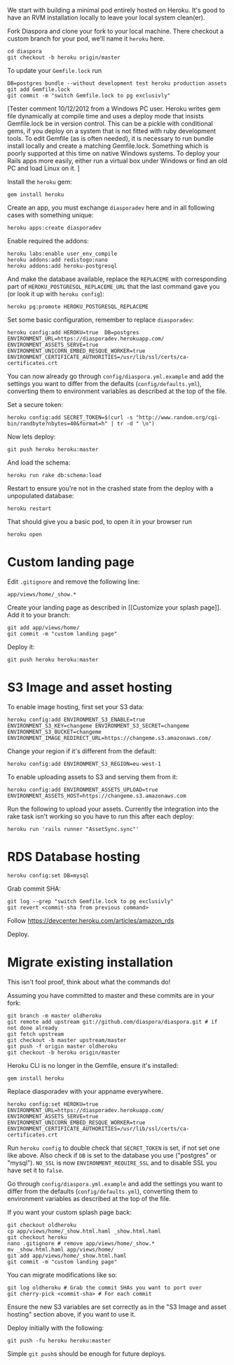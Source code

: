 We start with building a minimal pod entirely hosted on Heroku.
It's good to have an RVM installation locally to leave your local system clean(er).
 
Fork Diaspora and clone your fork to your local machine.
There checkout a custom branch for your pod, we'll name it  `heroku` here.
 
    cd diaspora
    git checkout -b heroku origin/master 

To update your `Gemfile.lock` run

    DB=postgres bundle --without development test heroku production assets
    git add Gemfile.lock
    git commit -m "switch Gemfile.lock to pg exclusivly"
[Tester comment 10/12/2012 from a Windows PC user. Heroku writes gem file dynamically at compile time and uses a deploy mode that insists Gemfile.lock be in version control. This can be a pickle with conditional gems, if you deploy on a system that is not fitted with ruby development tools. To edit Gemfile (as is often needed), it is necessary to run bundle install locally and create a matching Gemfile.lock. Something which is poorly supported at this time on native Windows systems.  To deploy your Rails apps more easily, either run a virtual box under Windows or find an old PC and load Linux on it. ]

Install the `heroku` gem:

    gem install heroku


Create an app, you must exchange `diasporadev` here and in all following cases with something unique:

    heroku apps:create diasporadev

Enable required the addons:

    heroku labs:enable user_env_compile
    heroku addons:add redistogo:nano
    heroku addons:add heroku-postgresql

And make the database available, replace the `REPLACEME` with corresponding part of `HEROKU_POSTGRESQL_REPLACEME_URL` that the last command gave you (or look it up with `heroku config`):

    heroku pg:promote HEROKU_POSTGRESQL_REPLACEME

Set some basic configuration, remember to replace `diasporadev`:

    heroku config:add HEROKU=true  DB=postgres ENVIRONMENT_URL=https://diasporadev.herokuapp.com/ ENVIRONMENT_ASSETS_SERVE=true ENVIRONMENT_UNICORN_EMBED_RESQUE_WORKER=true  ENVIRONMENT_CERTIFICATE_AUTHORITIES=/usr/lib/ssl/certs/ca-certificates.crt

You can now already go through `config/diaspora.yml.example` and add the settings you want to differ from the defaults (`config/defaults.yml`), converting them to environment variables as described at the top of the file.

Set a secure token:

    heroku config:add SECRET_TOKEN=$(curl -s "http://www.random.org/cgi-bin/randbyte?nbytes=40&format=h" | tr -d " \n")

Now lets deploy:

    git push heroku heroku:master

And load the schema:

    heroku run rake db:schema:load


Restart to ensure you're not in the crashed state from the deploy with a unpopulated database:

    heroku restart

That should give you a basic pod, to open it in your browser run

    heroku open

# Custom landing page

Edit `.gitignore` and remove the following line:

    app/views/home/_show.*

Create your landing page as described in [[Customize your splash page]]. Add it to your branch:

    git add app/views/home/
    git commit -m "custom landing page"

Deploy it:

    git push heroku heroku:master

# S3 Image and asset hosting

To enable image hosting, first set your S3 data:

    heroku config:add ENVIRONMENT_S3_ENABLE=true ENVIRONMENT_S3_KEY=changeme ENVIRONMENT_S3_SECRET=changeme ENVIRONMENT_S3_BUCKET=changeme ENVIRONMENT_IMAGE_REDIRECT_URL=https://changeme.s3.amazonaws.com/

Change your region if it's different from the default:

    heroku config:add ENVIRONMENT_S3_REGION=eu-west-1

To enable uploading assets to S3 and serving them from it:

    heroku config:add ENVIRONMENT_ASSETS_UPLOAD=true ENVIRONMENT_ASSETS_HOST=https://changeme.s3.amazonaws.com

Run the following to upload your assets. Currently the integration into the rake task isn't working so you have to run this after each deploy:

    heroku run 'rails runner "AssetSync.sync"'

# RDS Database hosting

    heroku config:set DB=mysql

Grab commit SHA:

    git log --grep "switch Gemfile.lock to pg exclusivly" 
    git revert <commit-sha from previous command>

Follow <https://devcenter.heroku.com/articles/amazon_rds>

Deploy.


# Migrate existing installation

This isn't fool proof, think about what the commands do!

Assuming you have committed to master and these commits are in your fork:

    git branch -m master oldheroku
    git remote add upstream git://github.com/diaspora/diaspora.git # if not done already
    git fetch upstream
    git checkout -b master upstream/master
    git push -f origin master oldheroku
    git checkout -b heroku origin/master

Heroku CLI is no longer in the Gemfile, ensure it's installed:

    gem install heroku

Replace diasporadev with your appname everywhere.

    heroku config:set HEROKU=true  ENVIRONMENT_URL=https://diasporadev.herokuapp.com/ ENVIRONMENT_ASSETS_SERVE=true ENVIRONMENT_UNICORN_EMBED_RESQUE_WORKER=true  ENVIRONMENT_CERTIFICATE_AUTHORITIES=/usr/lib/ssl/certs/ca-certificates.crt

Run `heroku config` to double check that `SECRET_TOKEN` is set, if not set one like above. Also check if `DB` is set to the database you use ("postgres" or "mysql"). `NO_SSL` is now `ENVIRONMENT_REQUIRE_SSL` and to disable SSL you have set it to `false`.

Go through `config/diaspora.yml.example` and add the settings you want to differ from the defaults (`config/defaults.yml`), converting them to environment variables as described at the top of the file.

If you want your custom splash page back:

    git checkout oldheroku
    cp app/views/home/_show.html.haml _show.html.haml
    git checkout heroku
    nano .gitignore # remove app/views/home/_show.*
    mv _show.html.haml app/views/home/
    git add app/views/home/_show.html.haml
    git commit -m "custom landing page"

You can migrate modifications like so:

    git log oldheroku # Grab the commit SHAs you want to port over
    git cherry-pick <commit-sha> # For each commit

Ensure the new S3 variables are set correctly as in the "S3 Image and asset hosting" section above, if you want to use it.

Deploy initially with the following:

    git push -fu heroku heroku:master

Simple `git push`s should be enough for future deploys.